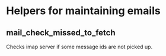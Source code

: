 # Helpers for maintaining emails

## mail_check_missed_to_fetch

Checks imap server if some message ids are not picked up.